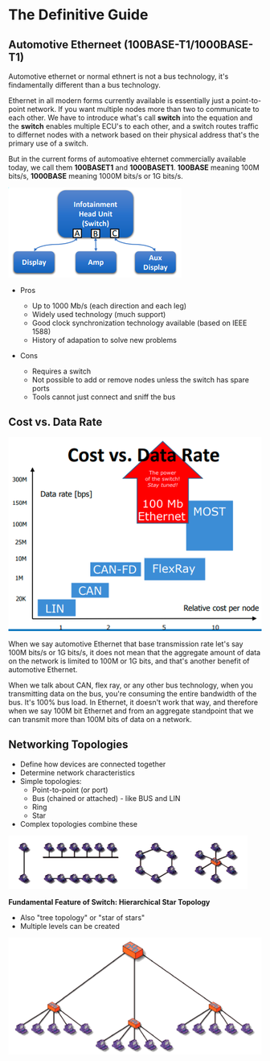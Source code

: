 # The Definitive Guide

## Automotive Etherneet (100BASE-T1/1000BASE-T1)

Automotive ethernet or normal ethnert is not a bus technology, it's findamentally different than a bus technology.

Ethernet in all modern forms currently available is essentially just a point-to-point network. If you want multiple nodes more than two to communicate to each other. We have to introduce what's call **switch** into the equation and the **switch** enables multiple ECU's to each other, and a switch routes traffic to differnet nodes with a network based on their physical address that's the primary use of a switch.

But in the current forms of automoative ehternet commercially available today, we call them **100BASET1** and **1000BASET1**. **100BASE** meaning 100M bits/s, **1000BASE** meaning 1000M bits/s or 1G bits/s.

![auto_eth_example_ivi](./images/auto_eth_example_ivi.png)

- Pros

  - Up to 1000 Mb/s (each direction and each leg)
  - Widely used technology (much support)
  - Good clock synchronization technology available (based on IEEE 1588)
  - History of adapation to solve new problems

- Cons

  - Requires a switch
  - Not possible to add or remove nodes unless the switch has spare ports
  - Tools cannot just connect and sniff the bus

## Cost vs. Data Rate

![auto_network_overview](./images/auto_network_overview.png)

When we say automotive Ethernet that base transmission rate let's say 100M bits/s or 1G bits/s, it does not mean that the aggregate amount of data on the network is limited to 100M or 1G bits, and that's another benefit of automotive Ethernet.

When we talk about CAN, flex ray, or any other bus technology, when you transmitting data on the bus, you're consuming the entire bandwidth of the bus. It's 100% bus load. In Ethernet, it doesn't work that way, and therefore when we say 100M bit Ethernet and from an aggregate standpoint that we can transmit more than 100M bits of data on a network.

## Networking Topologies

- Define how devices are connected together
- Determine network characteristics
- Simple topologies:
  - Point-to-point (or port)
  - Bus (chained or attached) - like BUS and LIN
  - Ring
  - Star
- Complex topologies combine these

![topology_types](./images/topology_types.png)

**Fundamental Feature of Switch: Hierarchical Star Topology**

- Also "tree topology" or "star of stars"
- Multiple levels can be created

![hierarchical_star_topology](./images/hierarchical_star_topology.png)
